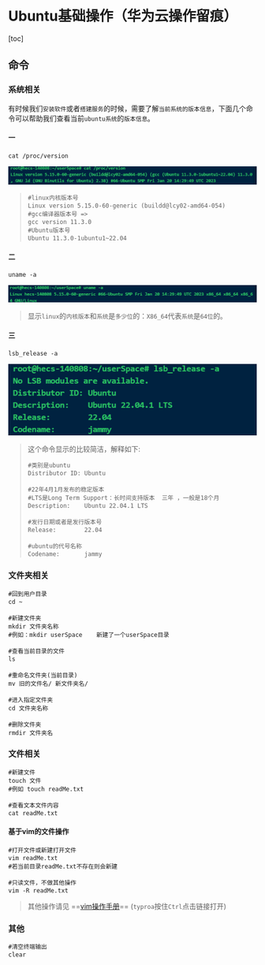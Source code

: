 # Ubuntu基础操作（华为云操作留痕）

[toc]

## 命令

### 系统相关

有时候我们`安装软件`或者`搭建服务`的时候，需要了解`当前系统的版本信息`，下面几个命令可以帮助我们查看当前`ubuntu系统`的`版本信息`。

#### 一

```shell
cat /proc/version
```

![image-20230619155431321](1_基础操作手册图片/image-20230619155431321.png)

> ```shell
> #linux内核版本号
> Linux version 5.15.0-60-generic (buildd@lcy02-amd64-054) 
> #gcc编译器版本号 =>       
> gcc version 11.3.0 
> #Ubuntu版本号
> Ubuntu 11.3.0-1ubuntu1~22.04       				       	
> ```

#### 二

```shell
uname -a
```

![image-20230619155935846](1_基础操作手册图片/image-20230619155935846.png)

> 显示`linux`的`内核版本`和`系统`是`多少位`的：`X86_64`代表`系统`是`64位`的。

#### 三

```shell
lsb_release -a
```

![image-20230619160437114](1_基础操作手册图片/image-20230619160437114.png)

> 这个命令显示的比较简洁，解释如下:
>
> ```shell
> #类别是ubuntu
> Distributor ID: Ubuntu
> 
> #22年4月1月发布的稳定版本
> #LTS是Long Term Support：长时间支持版本  三年 ，一般是18个月
> Description:    Ubuntu 22.04.1 LTS
> 
> #发行日期或者是发行版本号
> Release:        22.04 
> 
> #ubuntu的代号名称
> Codename:       jammy 
> ```

### 文件夹相关

```shell
#回到用户目录
cd ~

#新建文件夹
mkdir 文件夹名称
#例如：mkdir userSpace    新建了一个userSpace目录

#查看当前目录的文件
ls

#重命名文件夹(当前目录)
mv 旧的文件名/ 新文件夹名/

#进入指定文件夹
cd 文件夹名称

#删除文件夹
rmdir 文件夹名
```

### 文件相关

```shell
#新建文件
touch 文件
#例如 touch readMe.txt

#查看文本文件内容
cat readMe.txt
```

#### 基于vim的文件操作

```shell
#打开文件或新建打开文件
vim readMe.txt
#若当前目录readMe.txt不存在则会新建

#只读文件，不做其他操作
vim -R readMe.txt
```

> 其他操作请见 ==[vim操作手册](./2_vim操作手册.md)== (`typroa`按住`Ctrl`点击链接打开)

### 其他

```shell
#清空终端输出
clear
```

